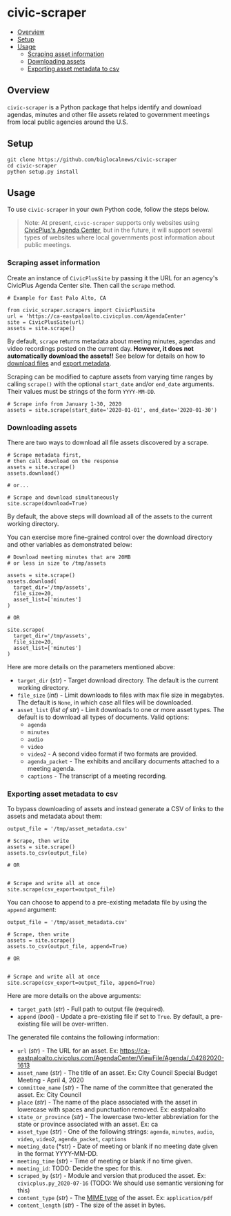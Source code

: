 # civic-scraper

- [Overview](#overview)
- [Setup](#setup)
- [Usage](#usage)
  - [Scraping asset information](#scraping-asset-information)
  - [Downloading assets](#downloading-assets)
  - [Exporting asset metadata to csv](#exporting-asset-metadata-to-csv)

## Overview

`civic-scraper` is a Python package that helps identify and download agendas, minutes and other file assets related to government meetings from local public agencies around the U.S.

## Setup

```
git clone https://github.com/biglocalnews/civic-scraper
cd civic-scraper
python setup.py install
```

## Usage

To use `civic-scraper` in your own Python code, follow the steps below.

> Note: At present, `civic-scraper` supports only websites using [CivicPlus's Agenda Center](https://www.civicplus.com/civicengage/civicengage/features), but in the future, it will support several types of websites where local governments post information about public meetings.

### Scraping asset information

Create an instance of `CivicPlusSite` by passing it the URL for an
agency's CivicPlus Agenda Center site. Then call the `scrape`
method.


```
# Example for East Palo Alto, CA

from civic_scraper.scrapers import CivicPlusSite
url = 'https://ca-eastpaloalto.civicplus.com/AgendaCenter'
site = CivicPlusSite(url)
assets = site.scrape()
```

By default, `scrape` returns metadata about meeting minutes, agendas and video recordings posted on the current day. **However, it does not automatically download the assets!!** See below for details on how to [download files](#downloading-assets) and [export metadata](#exporting-asset-metadata-to-csv).

Scraping can be modified to capture assets from varying time ranges by
calling `scrape()` with the optional `start_date` and/or `end_date` arguments. Their
values must be strings of the form `YYYY-MM-DD`.

```
# Scrape info from January 1-30, 2020
assets = site.scrape(start_date='2020-01-01', end_date='2020-01-30')
```

### Downloading assets

There are two ways to download all file assets discovered by a scrape.

```
# Scrape metadata first,
# then call download on the response
assets = site.scrape()
assets.download()

# or...

# Scrape and download simultaneously
site.scrape(download=True)
```

By default, the above steps will download all of the assets to the current working directory.

You can exercise more fine-grained control over the download directory and other variables as demonstrated below:

```
# Download meeting minutes that are 20MB
# or less in size to /tmp/assets

assets = site.scrape()
assets.download(
  target_dir='/tmp/assets',
  file_size=20,
  asset_list=['minutes']
)

# OR

site.scrape(
  target_dir='/tmp/assets',
  file_size=20,
  asset_list=['minutes']
)
```

Here are more details on the parameters mentioned above:

* `target_dir` (*str*) - Target download directory. The default is the current working directory.
* `file_size` (*int*) - Limit downloads to files with max file size in megabytes. The default is `None`, in which case all files will be downloaded.
* `asset_list` (*list of str*) -  Limit downloads to one or more asset types. The default is to download all types of documents. Valid options:
  * `agenda`
  * `minutes`
  * `audio`
  * `video`
  * `video2` - A second video format if two formats are provided.
  * `agenda_packet` - The exhibits and ancillary documents attached to a meeting agenda.
  * `captions` - The transcript of a meeting recording.

### Exporting asset metadata to csv

To bypass downloading of assets and instead generate a CSV of links to the assets and metadata about them:

```
output_file = '/tmp/asset_metadata.csv'

# Scrape, then write
assets = site.scrape()
assets.to_csv(output_file)

# OR


# Scrape and write all at once
site.scrape(csv_export=output_file)
```

You can choose to append to a pre-existing metadata file by using the `append` argument:

```
output_file = '/tmp/asset_metadata.csv'

# Scrape, then write
assets = site.scrape()
assets.to_csv(output_file, append=True)

# OR


# Scrape and write all at once
site.scrape(csv_export=output_file, append=True)
```

Here are more details on the above arguments:

* `target_path` (*str*) - Full path to output file (required).
* `append` (*bool*) - Update a pre-existing file if set to `True`. By default, a pre-existing file will be over-written.

The generated file contains the following information:

* `url` (*str*) - The URL for an asset. Ex: https://ca-eastpaloalto.civicplus.com/AgendaCenter/ViewFile/Agenda/_04282020-1613
* `asset_name` (*str*) - The title of an asset. Ex: City Council Special Budget Meeting - April 4, 2020
* `committee_name` (*str*) - The name of the committee that generated the asset. Ex: City Council
* `place` (*str*) - The name of the place associated with the asset in lowercase with spaces and punctuation removed. Ex: eastpaloalto
* `state_or_province` (*str*) - The lowercase two-letter abbreviation for the state or province associated with an asset. Ex: ca
* `asset_type` (*str*) - One of the following strings: `agenda`, `minutes`, `audio`, `video`, `video2`, `agenda_packet`, `captions`
* `meeting_date` (*str) - Date of meeting or blank if no meeting date given in the format YYYY-MM-DD.
* `meeting_time` (*str*) - Time of meeting or blank if no time given.
* `meeting_id`: TODO: Decide the spec for this.
* `scraped_by` (*str*) - Module and version that produced the asset. Ex: `civicplus.py_2020-07-16` (TODO: We should use semantic versioning for this)
* `content_type` (*str*) - The [MIME type][] of the asset. Ex: `application/pdf`
* `content_length` (*str*) - The size of the asset in bytes.

[MIME type]: https://developer.mozilla.org/en-US/docs/Web/HTTP/Basics_of_HTTP/MIME_types
